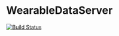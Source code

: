 # WearableDataServer
<p><a href="https://travis-ci.org/travis-ci/travis-web"><img src="https://travis-ci.org/travis-ci/travis-web.svg?branch=master" alt="Build Status" /></a></p>
